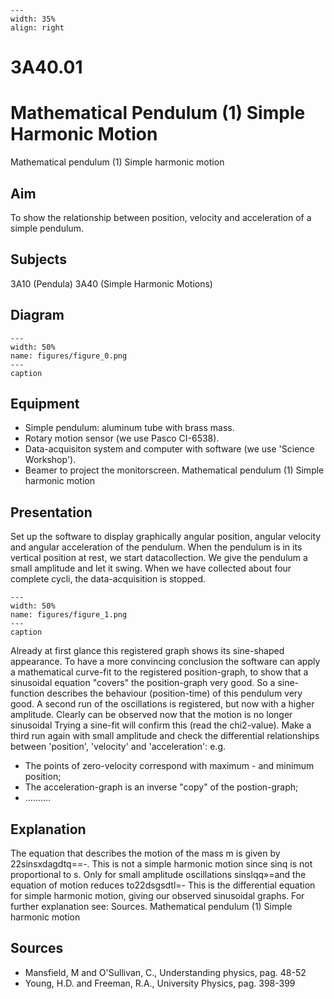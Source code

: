 
```{figure} /figures/busy.png
---
width: 35%
align: right
```
# 3A40.01 
  # Mathematical Pendulum (1) Simple Harmonic Motion 
 Mathematical pendulum (1) Simple harmonic motion    
  
## Aim   
 To show the relationship between position, velocity and acceleration of a simple pendulum.    
  
## Subjects   
 3A10 (Pendula) 3A40 (Simple Harmonic Motions)   
  
## Diagram   
   
```{figure} figures/figure_0.png  
---  
width: 50%  
name: figures/figure_0.png  
---  
caption  
``` 
      
  
## Equipment   
 
 *  Simple pendulum: aluminum tube with brass mass. 
 *  Rotary motion sensor (we use Pasco CI-6538). 
 *  Data-acquisiton system and computer with software (we use 'Science Workshop'). 
 *  Beamer to project the monitorscreen. Mathematical pendulum (1) Simple harmonic motion
    
  
## Presentation   
 Set up the software to display graphically angular position, angular velocity and angular acceleration of the pendulum. When the pendulum is in its vertical position at rest, we start datacollection. We give the pendulum a small amplitude and let it swing. When we have collected about four complete cycli, the data-acquisition is stopped.    
```{figure} figures/figure_1.png  
---  
width: 50%  
name: figures/figure_1.png  
---  
caption  
``` 
 Already at first glance this registered graph shows its sine-shaped appearance. To have a more convincing conclusion the software can apply a mathematical curve-fit to the registered position-graph, to show that a sinusoidal equation "covers" the position-graph very good. So a sine-function describes the behaviour (position-time) of this pendulum very good. A second run of the oscillations is registered, but now with a higher amplitude. Clearly can be observed now that the motion is no longer sinusoidal Trying a sine-fit will confirm this (read the chi2-value). Make a third run again with small amplitude and check the differential relationships between 'position', 'velocity' and 'acceleration': e.g. 
 *  The points of zero-velocity correspond with maximum - and minimum position; 
 *  The acceleration-graph is an inverse "copy" of the postion-graph; 
 *  ……….
   
  
## Explanation   
 The equation that describes the motion of the mass m is given by 22sinsxdagdtq==-. This is not a simple harmonic motion since sinq is not proportional to s. Only for small amplitude oscillations sinslqq»=and the equation of motion reduces to22dsgsdtl=- This is the differential equation for simple harmonic motion, giving our observed sinusoidal graphs. For further explanation see: Sources.  Mathematical pendulum (1) Simple harmonic motion      
  
## Sources   
 
 *  Mansfield, M and O'Sullivan, C., Understanding physics, pag. 48-52 
 *  Young, H.D. and Freeman, R.A., University Physics, pag. 398-399
  